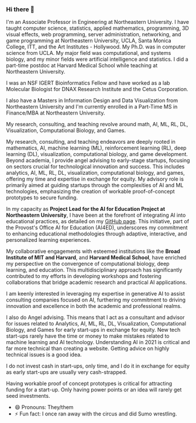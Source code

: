 ### Hi there 👋

I'm an Associate Professor in Engineering at Northeastern University. I have taught computer science, statistics, applied mathematics, programming, 3D visual effects, web programming, server administration, networking, and game programming at Northeastern University, UCLA, Santa Monica College, ITT, and the Art Institutes - Hollywood. My Ph.D. was in computer science from UCLA. My major field was computational, and systems biology, and my minor fields were artificial intelligence and statistics. I did a part-time postdoc at Harvard Medical School while teaching at Northeastern University.

I was an NSF IGERT Bioinformatics Fellow and have worked as a lab Molecular Biologist for DNAX Research Institute and the Cetus Corporation.

I also have a Masters in Information Design and Data Visualization from Northeastern University and I'm currently enrolled in a Part-Time MS in Finance/MBA at Northeastern University.

My research, consulting,  and teaching revolve around math, AI, ML, RL, DL, Visualization, Computational Biology, and Games.  

My research, consulting, and teaching endeavors are deeply rooted in mathematics, AI, machine learning (ML), reinforcement learning (RL), deep learning (DL), visualization, computational biology, and game development. Beyond academia, I provide angel advising to early-stage startups, focusing on sectors crucial for technological innovation and success. This includes analytics, AI, ML, RL, DL, visualization, computational biology, and games, offering my time and expertise in exchange for equity. My advisory role is primarily aimed at guiding startups through the complexities of AI and ML technologies, emphasizing the creation of workable proof-of-concept prototypes to secure funding.

In my capacity as **Project Lead for the AI for Education Project at Northeastern University**, I have been at the forefront of integrating AI into educational practices, as detailed on my [GitHub page](https://github.com/nikbearbrown/AI4ED). This initiative, part of the Provost's Office AI for Education (AI4ED), underscores my commitment to enhancing educational methodologies through adaptive, interactive, and personalized learning experiences.

My collaborative engagements with esteemed institutions like the **Broad Institute of MIT and Harvard**, and **Harvard Medical School**, have enriched my perspective on the convergence of computational biology, deep learning, and education. This multidisciplinary approach has significantly contributed to my efforts in developing workshops and fostering collaborations that bridge academic research and practical AI applications.

I am keenly interested in leveraging my expertise in generative AI to assist consulting companies focused on AI, furthering my commitment to driving innovation and excellence in both the academic and professional realms.

I also do Angel advising. This means that I act as a consultant and advisor for issues related to Analytics, AI, ML, RL, DL, Visualization, Computational Biology, and Games for early start-ups in exchange for equity.  New tech start-ups rarely have the time or money to make mistakes related to machine learning and AI technology. Understanding AI in 2021 is critical and far more technical than creating a website. Getting advice on highly technical issues is a good idea. 

I do not invest cash in start-ups, only time, and I do it in exchange for equity as early start-ups are usually very cash-strapped.
 
Having workable proof of concept prototypes is critical for attracting funding for a start-up.  Only having power points or an idea will rarely get seed investments.

  

- 😄 Pronouns: They/them
- ⚡ Fun fact: I once ran away with the circus and did Sumo wrestling.


<!--
**nikbearbrown/NIKBEARBROWN** is a ✨ _special_ ✨ repository because its `README.md` (this file) appears on your GitHub profile.

Here are some ideas to get you started:

- 🔭 I’m currently working on ...
- 🌱 I’m currently learning ...
- 👯 I’m looking to collaborate on ...
- 🤔 I’m looking for help with ...
- 💬 Ask me about ...
- 📫 How to reach me: ...
- 😄 Pronouns: ...
- ⚡ Fun fact: ...
-->
